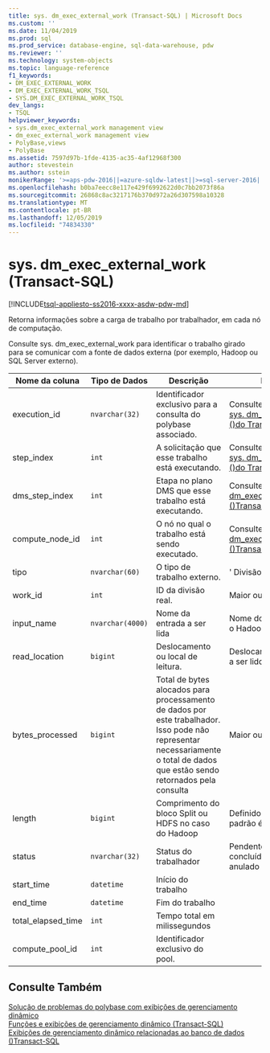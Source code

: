 ```yaml
---
title: sys. dm_exec_external_work (Transact-SQL) | Microsoft Docs
ms.custom: ''
ms.date: 11/04/2019
ms.prod: sql
ms.prod_service: database-engine, sql-data-warehouse, pdw
ms.reviewer: ''
ms.technology: system-objects
ms.topic: language-reference
f1_keywords:
- DM_EXEC_EXTERNAL_WORK
- DM_EXEC_EXTERNAL_WORK_TSQL
- SYS.DM_EXEC_EXTERNAL_WORK_TSQL
dev_langs:
- TSQL
helpviewer_keywords:
- sys.dm_exec_external_work management view
- dm_exec_external_work management view
- PolyBase,views
- PolyBase
ms.assetid: 7597d97b-1fde-4135-ac35-4af12968f300
author: stevestein
ms.author: sstein
monikerRange: '>=aps-pdw-2016||=azure-sqldw-latest||>=sql-server-2016||=sqlallproducts-allversions||>=sql-server-linux-2017||=azuresqldb-mi-current'
ms.openlocfilehash: b0ba7eecc8e117e429f6992622d0c7bb2073f86a
ms.sourcegitcommit: 26868c8ac3217176b370d972a26d307598a10328
ms.translationtype: MT
ms.contentlocale: pt-BR
ms.lasthandoff: 12/05/2019
ms.locfileid: "74834330"
---
```

# <a name="sysdm_exec_external_work-transact-sql"></a>sys. dm_exec_external_work (Transact-SQL)
[!INCLUDE[tsql-appliesto-ss2016-xxxx-asdw-pdw-md](../../includes/tsql-appliesto-ss2016-xxxx-asdw-pdw-md.md)]

  Retorna informações sobre a carga de trabalho por trabalhador, em cada nó de computação.  
  
 Consulte sys. dm_exec_external_work para identificar o trabalho girado para se comunicar com a fonte de dados externa (por exemplo, Hadoop ou SQL Server externo).  
  
|Nome da coluna|Tipo de Dados|Descrição|Intervalo|  
|-----------------|---------------|-----------------|-----------|  
|execution_id|`nvarchar(32)`|Identificador exclusivo para a consulta do polybase associado.|Consulte *request_ID* em [sys. dm_exec_requests &#40;&#41;do Transact-SQL ](../../relational-databases/system-dynamic-management-views/sys-dm-exec-requests-transact-sql.md).|  
|step_index|`int`|A solicitação que esse trabalho está executando.|Consulte *step_index* em [sys. dm_exec_requests &#40;&#41;do Transact-SQL ](../../relational-databases/system-dynamic-management-views/sys-dm-exec-requests-transact-sql.md).|  
|dms_step_index|`int`|Etapa no plano DMS que esse trabalho está executando.|Consulte [Sys. dm_exec_dms_workers &#40;&#41;Transact-SQL ](../../relational-databases/system-dynamic-management-views/sys-dm-exec-dms-workers-transact-sql.md).|  
|compute_node_id|`int`|O nó no qual o trabalho está sendo executado.|Consulte [Sys. dm_exec_compute_nodes &#40;&#41;Transact-SQL ](../../relational-databases/system-dynamic-management-views/sys-dm-exec-compute-nodes-transact-sql.md).|  
|tipo|`nvarchar(60)`|O tipo de trabalho externo.|' Divisão de arquivo '|  
|work_id|`int`|ID da divisão real.|Maior ou igual a 0.|  
|input_name|`nvarchar(4000)`|Nome da entrada a ser lida|Nome do arquivo ao usar o Hadoop.|  
|read_location|`bigint`|Deslocamento ou local de leitura.|Deslocamento do arquivo a ser lido.|  
|bytes_processed|`bigint`|Total de bytes alocados para processamento de dados por este trabalhador. Isso pode não representar necessariamente o total de dados que estão sendo retornados pela consulta |Maior ou igual a 0.|  
|length|`bigint`|Comprimento do bloco Split ou HDFS no caso do Hadoop|Definido pelo usuário. O padrão é o 64M|  
|status|`nvarchar(32)`|Status do trabalhador|Pendente, processando, concluído, com falha, anulado|  
|start_time|`datetime`|Início do trabalho||  
|end_time|`datetime`|Fim do trabalho||  
|total_elapsed_time|`int`|Tempo total em milissegundos||
|compute_pool_id|`int`|Identificador exclusivo do pool.|

## <a name="see-also"></a>Consulte Também  
 [Solução de problemas do polybase com exibições de gerenciamento dinâmico](https://msdn.microsoft.com/library/ce9078b7-a750-4f47-b23e-90b83b783d80)   
 [Funções e exibições de gerenciamento dinâmico &#40;Transact-SQL&#41;](~/relational-databases/system-dynamic-management-views/system-dynamic-management-views.md)   
 [Exibições de gerenciamento dinâmico relacionadas ao banco de dados &#40;&#41;Transact-SQL](../../relational-databases/system-dynamic-management-views/database-related-dynamic-management-views-transact-sql.md)  
  
  
